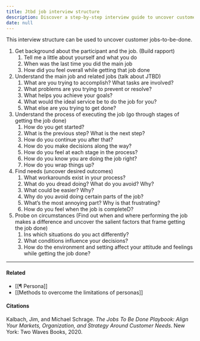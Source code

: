 ```yaml
---
title: Jtbd job interview structure
description: Discover a step-by-step interview guide to uncover customer jobs-to-be-done, including how to explore tasks, needs, feelings, and circumstances for better product and service insights.
date: null
---
```


This interview structure can be used to uncover customer jobs-to-be-done.

1.  Get background about the participant and the job. (Build rapport)
    1.  Tell me a little about yourself and what you do
    2.  When was the last time you did the main job
    3.  How did you feel overall while getting that job done
2.  Understand the main job and related jobs (talk about JTBD)
    1.  What are you trying to accomplish? What tasks are involved?
    2.  What problems are you trying to prevent or resolve? 
    3.  What helps you achieve your goals?
    4.  What would the ideal service be to do the job for you?
    5.  What else are you trying to get done?
3.  Understand the process of executing the job (go through stages of getting the job done)
    1.  How do you get started?
    2.  What is the previous step? What is the next step? 
    3.  How do you continue you after that? 
    4.  How do you make decisions along the way?
    5.  How do you feel at each stage in the process? 
    6.  How do you know you are doing the job right? 
    7.  How do you wrap things up? 
4.  Find needs (uncover desired outcomes) 
    1.  What workarounds exist in your process?
    2.  What do you dread doing? What do you avoid? Why?
    3.  What could be easier? Why?
    4.  Why do you avoid doing certain parts of the job? 
    5.  What’s the most annoying part? Why is that frustrating? 
    6.  How do you feel when the job is completeD?
5.  Probe on circumstances (Find out when and where performing the job makes a difference and uncover the salient factors that frame getting the job done)
    1.  Ins which situations do you act differently?
    2.  What conditions influence your decisions?
    3.  How do the environment and setting affect your attitude and feelings while getting the job done?  

---

#### Related

- [[¶ Persona]]
- [[Methods to overcome the limitations of personas]]

#### Citations

Kalbach, Jim, and Michael Schrage. _The Jobs To Be Done Playbook: Align Your Markets, Organization, and Strategy Around Customer Needs_. New York: Two Waves Books, 2020.

